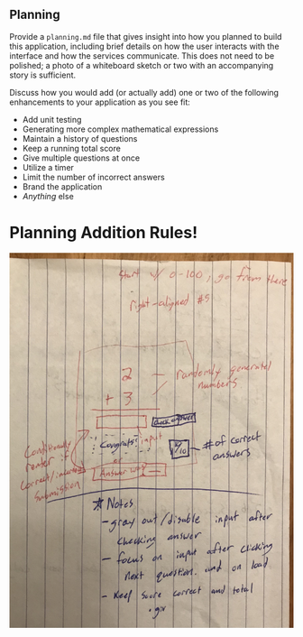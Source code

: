 ## Planning

Provide a `planning.md` file that gives insight into how you planned to build this application, including brief details on how the user interacts with the interface and how the services communicate. This does not need to be polished; a photo of a whiteboard sketch or two with an accompanying story is sufficient.

Discuss how you would add (or actually add) one or two of the following enhancements to your application as you see fit:

- Add unit testing
- Generating more complex mathematical expressions
- Maintain a history of questions
- Keep a running total score
- Give multiple questions at once
- Utilize a timer
- Limit the number of incorrect answers
- Brand the application
- _Anything_ else

# Planning Addition Rules!

![Initial sketch of app layout/design](./src/images/renci-task-sketch.jpg)
